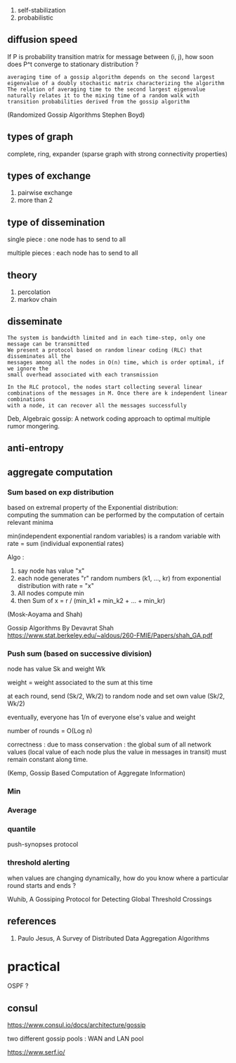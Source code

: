 

1. self-stabilization
1. probabilistic

## diffusion speed

If P is probability transition matrix for message between (i, j),   how soon does P^t converge to stationary distribution ?

```
averaging time of a gossip algorithm depends on the second largest eigenvalue of a doubly stochastic matrix characterizing the algorithm
The relation of averaging time to the second largest eigenvalue naturally relates it to the mixing time of a random walk with transition probabilities derived from the gossip algorithm
```
(Randomized Gossip Algorithms Stephen Boyd)

## types of graph

complete, ring, expander (sparse graph with strong connectivity properties)

## types of exchange

1. pairwise exchange
2. more than 2

## type of dissemination

single piece : one node has to send to all

multiple pieces : each node has to send to all

## theory

1. percolation
1. markov chain

## disseminate

```
The system is bandwidth limited and in each time-step, only one message can be transmitted
We present a protocol based on random linear coding (RLC) that disseminates all the
messages among all the nodes in O(n) time, which is order optimal, if we ignore the
small overhead associated with each transmission

In the RLC protocol, the nodes start collecting several linear
combinations of the messages in M. Once there are k independent linear combinations
with a node, it can recover all the messages successfully
```

Deb, Algebraic gossip: A network coding approach to optimal multiple rumor mongering.

## anti-entropy

## aggregate computation

### Sum based on exp distribution

based on extremal property of the Exponential distribution:   
computing the summation can be performed by the computation of certain relevant minima

min(independent exponential random variables) is a random variable with rate = sum (individual exponential rates)

Algo : 
1. say node has value "x"
2. each node generates "r" random numbers (k1, ..., kr) from exponential distribution with rate = "x"
3. All nodes compute min
4. then Sum of x = r / (min_k1 + min_k2 + ... + min_kr) 

(Mosk-Aoyama and Shah)

Gossip Algorithms By Devavrat Shah
https://www.stat.berkeley.edu/~aldous/260-FMIE/Papers/shah_GA.pdf

### Push sum (based on successive division)

node has value Sk and weight Wk

weight = weight associated to the sum at this time

at each round, send (Sk/2, Wk/2) to random node and set own value (Sk/2, Wk/2)

eventually, everyone has 1/n of everyone else's value and weight

number of rounds = O(Log n)

correctness : due to mass conservation : the global sum of all network values (local value of each node plus the value in messages in transit) must remain constant along time.

(Kemp, Gossip Based Computation of Aggregate Information)

### Min

### Average

### quantile

push-synopses protocol

### threshold alerting

when values are changing dynamically, how do you know where a particular round starts and ends ?

Wuhib, A Gossiping Protocol for Detecting Global Threshold Crossings

## references

1. Paulo Jesus, A Survey of Distributed Data Aggregation Algorithms


# practical

OSPF ?

## consul

https://www.consul.io/docs/architecture/gossip

two different gossip pools : WAN and LAN pool

https://www.serf.io/
